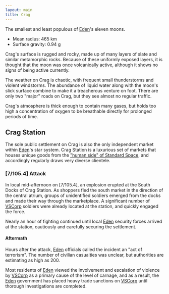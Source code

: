 ```yaml
---
layout: main
title: Crag
---
```


The smallest and least populous of [Eden](eden)'s eleven moons.

* Mean radius: 465 km
* Surface gravity: 0.94 g

Crag's surface is rugged and rocky, made up of many layers of slate and similar metamorphic rocks. Because of these uniformly exposed layers, it is thought that the moon was once volcanically active, although it shows no signs of being active currently.

The weather on Crag is chaotic, with frequent small thunderstorms and violent windstorms. The abundance of liquid water along with the moon's slick surface combine to make it a treacherous venture on foot. There are only two "major" roads on Crag, but they see almost no regular traffic.

Crag's atmosphere is thick enough to contain many gases, but holds too high a concentration of oxygen to be breathable directly for prolonged periods of time.

## Crag Station

The sole public settlement on Crag is also the only independent market within [Eden](eden)'s star system. Crag Station is a luxurious set of markets that houses unique goods from the ["human side" of Standard Space](standard-space#human-side), and accordingly regularly draws very diverse clientele.

### [7/105.4] Attack

In local mid-afternoon on [7/105.4], an explosion erupted at the South Docks of Crag Station. As shoppers fled the south market in the direction of the central atrium, groups of unidentified soldiers emerged from the docks and made their way through the marketplace. A significant number of [VSCorp](vscorp) soldiers were already located at the station, and quickly engaged the force.

Nearly an hour of fighting continued until local [Eden](eden) security forces arrived at the station, cautiously and carefully securing the settlement.

#### Aftermath

Hours after the attack, [Eden](eden) officials called the incident an "act of terrorism". The number of civilian casualties was unclear, but authorities are estimating as high as 200.

Most residents of [Eden](eden) viewed the involvement and escalation of violence by [VSCorp](vscorp) as a primary cause of the level of carnage, and as a result, the [Eden](eden) government has placed heavy trade sanctions on [VSCorp](vscorp) until thorough investigations are completed.
